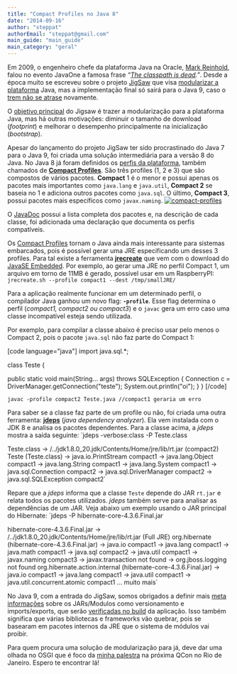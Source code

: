```yaml
---
title: "Compact Profiles no Java 8"
date: "2014-09-16"
author: "steppat"
authorEmail: "steppat@gmail.com"
main_guide: "main_guide"
main_category: "geral"
---
```


Em 2009, o engenheiro chefe da plataforma Java na Oracle, [Mark Reinhold](http://mreinhold.org/), falou no evento JavaOne a famosa frase _“[The classpath is dead](http://tech.puredanger.com/2009/06/04/javaone-jigsaw/ "The classpath is dead.").”_. Desde a época muito se escreveu sobre o projeto [JigSaw](http://openjdk.java.net/projects/jigsaw/ "Projeto JigSaw") que visa [modularizar a plataforma](http://mreinhold.org/blog/modular-java-platform "Modular Java Platform") Java, mas a implementação final só sairá para o Java 9, caso o [trem não se atrase](http://mreinhold.org/blog/late-for-the-train) novamente.

O [objetivo principal](http://openjdk.java.net/projects/jigsaw/history) do Jigsaw é trazer a modularização para a plataforma Java, mas há outras motivações: diminuir o tamanho de download (_footprint_) e melhorar o desempenho principalmente na inicialização (_bootstrap_).

Apesar do lançamento do projeto JigSaw ter sido procrastinado do Java 7 para o Java 9, foi criada uma solução intermediária para a versão 8 do Java. No Java 8 já foram definidos os [perfis da plataforma](http://openjdk.java.net/jeps/161), também chamados de [**Compact Profiles**](https://blogs.oracle.com/jtc/entry/a_first_look_at_compact "Compact Profiles"). São três profiles (1, 2 e 3) que são compostos de vários pacotes. **Compact** 1 é o menor e possui apenas os pacotes mais importantes como `java.lang` e `java.util`, **Compact 2** se baseia no 1 e adiciona outros pacotes como `java.sql`. O último, **Compact 3**, possui pacotes mais específicos como `javax.naming`. [![compact-profiles](https://blog.caelum.com.br/wp-content/uploads/2014/09/compact-profiles.png)](https://blog.caelum.com.br/wp-content/uploads/2014/09/compact-profiles.png)

O [JavaDoc](http://docs.oracle.com/javase/8/docs/api/) possui a lista completa dos pacotes e, na descrição de cada classe, foi adicionada uma declaração que documenta os perfis compatíveis.

Os [Compact Profiles](https://www.youtube.com/watch?v=QzYKAjCqzVY) tornam o Java ainda mais interessante para sistemas embarcados, pois é possível gerar uma JRE especificando um desses 3 profiles. Para tal existe a ferramenta **[jrecreate](http://docs.oracle.com/javase/8/embedded/develop-apps-platforms/jrecreate.htm "jrecreate")** que vem com o download do [JavaSE Embedded](http://www.oracle.com/technetwork/java/embedded/embedded-se/downloads/index.html "Java Embedded"). Por exemplo, ao gerar uma JRE no perfil Compact 1, um arquivo em torno de 11MB é gerado, possível usar em um RaspberryPI: `jrecreate.sh --profile compact1 --dest /tmp/smallJRE/`

Para a aplicação realmente funcionar em um determinado perfil, o compilador Java ganhou um novo flag: **`-profile`**. Esse flag determina o perfil (_compact1, compact2 ou compact3_) e o `javac` gera um erro caso uma classe incompatível esteja sendo utilizada.

Por exemplo, para compilar a classe abaixo é preciso usar pelo menos o Compact 2, pois o pacote `java.sql` não faz parte do Compact 1:

\[code language="java"\] import java.sql.\*;

class Teste {

public static void main(String... args) throws SQLException { Connection c = DriverManager.getConnection("teste"); System.out.println("oi"); } } \[/code\]

`javac -profile compact2 Teste.java //compact1 geraria um erro`

Para saber se a classe faz parte de um profile ou não, foi criada uma outra ferramenta: **[jdeps](ttp://docs.oracle.com/javase/8/docs/technotes/tools/unix/jdeps.html "jdeps")** (_java dependency analyzer_). Ela vem instalada com o JDK 8 e analisa os pacotes dependentes. Para a classe acima, a _jdeps_ mostra a saída seguinte: `jdeps -verbose:class -P Teste.class

Teste.class -> /../jdk1.8.0_20.jdk/Contents/Home/jre/lib/rt.jar (compact2) Teste (Teste.class) -> java.io.PrintStream compact1 -> java.lang.Object compact1 -> java.lang.String compact1 -> java.lang.System compact1 -> java.sql.Connection compact2 -> java.sql.DriverManager compact2 -> java.sql.SQLException compact2`

Repare que a _jdeps_ informa que a classe `Teste` depende do JAR `rt.jar` e relata todos os pacotes utilizados. _jdeps_ também serve para analisar as dependências de um JAR. Veja abaixo um exemplo usando o JAR principal do Hibernate: `jdeps -P hibernate-core-4.3.6.Final.jar

hibernate-core-4.3.6.Final.jar → /../jdk1.8.0_20.jdk/Contents/Home/jre/lib/rt.jar (Full JRE) org.hibernate (hibernate-core-4.3.6.Final.jar) -> java.io compact1 -> java.lang compact1 -> java.math compact1 -> java.sql compact2 -> java.util compact1 -> javax.naming compact3 -> javax.transaction not found -> org.jboss.logging not found org.hibernate.action.internal (hibernate-core-4.3.6.Final.jar) -> java.io compact1 -> java.lang compact1 -> java.util compact1 -> java.util.concurrent.atomic compact1 … muito mais`

No Java 9, com a entrada do JigSaw, somos obrigados a definir mais [meta informações](http://cr.openjdk.java.net/~mr/jigsaw/notes/jigsaw-big-picture-01  ) sobre os JARs/Modulos como versionamento e imports/exports, que serão [verificadas no build](http://openjdk.java.net/projects/jigsaw/doc/quickstart.html "jmod") da aplicação. Isso também significa que várias bibliotecas e frameworks vão quebrar, pois se basearam em pacotes internos da JRE que o sistema de módulos vai proibir.

Para quem procura uma solução de modularização para já, deve dar uma olhada no OSGI que é foco da [minha palestra](http://qconrio.com/presentation/do-inferno-ao-c%C3%A9u-com-osgi-fugindo-do-jar-e-do-classloader-hell) na próxima QCon no Rio de Janeiro. Espero te encontrar lá!
